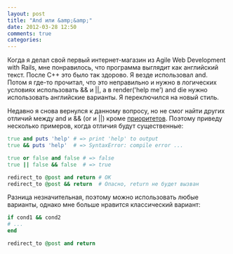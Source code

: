 ```yaml
---
layout: post
title: "And или &amp;&amp;"
date: 2012-03-28 12:50
comments: true
categories: 
---
```

Когда я делал свой первый интернет-магазин из Agile Web Development with Rails, мне
понравилось, что программа выглядит как английский текст. После C++ это было так здорово. Я везде
использовал and. Потом я где-то прочитал, что это неправильно и нужно в логических условиях
использовать && и ||, а в render('help me') and die нужно использовать английские варианты. Я переключился
на новый стиль.

Недавно я снова вернулся к данному вопросу, но не смог найти других отличий между and и && (or и ||)
кроме [приоритетов](http://www.ruby-doc.org/docs/ProgrammingRuby/language.html#operatorexpressions).
Поэтому приведу несколько примеров, когда отличия будут существенные:

``` ruby
true and puts 'help' # => print 'help' to output
true && puts 'help'  # => SyntaxError: compile error ...

true or false and false # => false
true || false && false  # => true

redirect_to @post and return # OK
redirect_to @post && return  # Опасно, return не будет вызван
``` 

Разница незначительная, поэтому можно использовать любые варианты, однако мне больше нравится
классический вариант:

``` ruby
if cond1 && cond2
# ...
end

redirect_to @post and return
```
